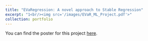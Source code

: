 ```yaml
---
title: "EVaRegression: A novel approach to Stable Regression"
excerpt: "1<br/><img src='/images/EVaR_ML_Project.pdf'>"
collection: portfolio
---
```

You can find the poster for this project [here](/images/EVaR_ML_Project.pdf).
